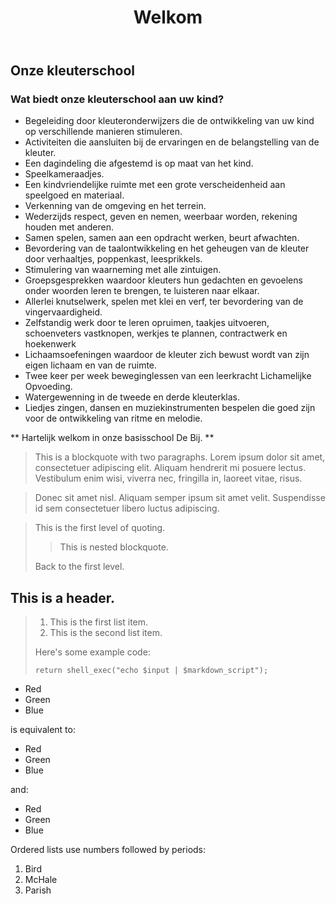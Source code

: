 ﻿---
layout: page
title: "Welkom"
permalink: /werking/welkom.html
--- 
	
## Onze kleuterschool
 
### Wat biedt onze kleuterschool aan uw kind?

*   Begeleiding door kleuteronderwijzers die de ontwikkeling van uw kind op verschillende manieren stimuleren.
*   Activiteiten die aansluiten bij de ervaringen en de belangstelling van de kleuter.
*   Een dagindeling die afgestemd is op maat van het kind.
*   Speelkameraadjes.
*   Een kindvriendelijke ruimte met een grote verscheidenheid aan speelgoed en materiaal.
*   Verkenning van de omgeving en het terrein.
*   Wederzijds respect, geven en nemen, weerbaar worden, rekening houden met anderen.
*   Samen spelen, samen aan een opdracht werken, beurt afwachten.
*   Bevordering van de taalontwikkeling en het geheugen van de kleuter door verhaaltjes, poppenkast, leesprikkels.
*   Stimulering van waarneming met alle zintuigen.
*   Groepsgesprekken waardoor kleuters hun gedachten en gevoelens onder woorden leren te brengen, te luisteren naar elkaar.
*   Allerlei knutselwerk, spelen met klei en verf, ter bevordering van de vingervaardigheid.
*   Zelfstandig werk door te leren opruimen, taakjes uitvoeren, schoenveters vastknopen, werkjes te plannen, contractwerk en hoekenwerk
*   Lichaamsoefeningen waardoor de kleuter zich bewust wordt van zijn eigen lichaam en van de ruimte.
*   Twee keer per week beweginglessen van een leerkracht Lichamelijke Opvoeding.
*   Watergewenning in de tweede en derde kleuterklas.
*   Liedjes zingen, dansen en muziekinstrumenten bespelen die goed zijn voor de ontwikkeling van ritme en melodie.

** Hartelijk welkom in onze basisschool De Bij. **

> This is a blockquote with two paragraphs. Lorem ipsum dolor sit amet,
consectetuer adipiscing elit. Aliquam hendrerit mi posuere lectus.
Vestibulum enim wisi, viverra nec, fringilla in, laoreet vitae, risus.

> Donec sit amet nisl. Aliquam semper ipsum sit amet velit. Suspendisse
id sem consectetuer libero luctus adipiscing.

> This is the first level of quoting.
>
> > This is nested blockquote.
>
> Back to the first level.


## This is a header.
> 
> 1.   This is the first list item.
> 2.   This is the second list item.
> 
> Here's some example code:
> 
>     return shell_exec("echo $input | $markdown_script");

*   Red
*   Green
*   Blue

is equivalent to:

+   Red
+   Green
+   Blue

and:

-   Red
-   Green
-   Blue

Ordered lists use numbers followed by periods:

1.  Bird
2.  McHale
3.  Parish